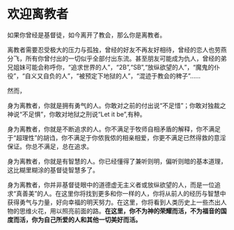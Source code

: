 # 欢迎离教者

如果你曾经是基督徒，如今离开了教会，那么你是离教者。


离教者需要忍受极大的压力与孤独，曾经的好友不再友好相待，曾经的恋人也劳燕分飞，所有你曾付出的一切似乎全部付出东流。甚至朋友可能成为仇人，曾经的弟兄姐妹可能会称呼你，“追求世界的人”，“2B”,“SB”,“放纵欲望的人”，“魔鬼的仆役”，“自义又自负的人”，“被预定下地狱的人”，“混迹于教会的稗子”……


然而，


身为离教者，你就是拥有勇气的人。你敢对之前的付出说“不足惜”；你敢对独裁之神说“不足惧”，你敢对地狱之刑说“Let it be”,有种。

身为离教者，你就是不断追求的人。你不满足于牧师自相矛盾的解释，你不满足于“超理性”的胡诌，你不满足于你侬我侬的相亲相爱，你更不满足已然得救的意淫保证。你总不满足，总在追求。


身为离教者，你就是有智慧的人。你已经懂得了兼听则明，偏听则暗的基本道理，这比糊里糊涂的基督徒智慧多了。


身为离教者，你并非基督徒眼中的道德虚无主义者或放纵欲望的人，而是一位追求“真善美”的人。在这里你将找到更多和你一样的人，你将从前人的经历与智慧中获得勇气与力量，好向幸福的明天努力。在这里，你将看到人类历史上一些杰出人物的思维火花，用以照亮前面的路。**在这里，你不为神的荣耀而活，不为福音的国度而活，你为自己所爱的人和其他一切美好而活。**